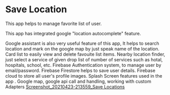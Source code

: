 # Save Location
 This app helps to manage favorite list of user. 
 
This app has integrated google "location autocomplete" feature.

Google assistant is also very useful feature of this app, It helps to search
  location and mark on the google map by just speak name of the location.
Card list to easily view and delete favouite list items.
Nearby location finder, just select a service of given drop list of number of services such as hotal, hospitals, school, etc.
Firebase Authentication system, to manage user by email/password.
Firebase Firestore helps to save user details. 
Firebase cloud to store all user's profile images. 
Splash Screen 
features used in the app . Google map, google api call and handling, working with custom Adapters
[Screenshot_20210423-213559_Save Locations](https://user-images.githubusercontent.com/9445093/116789675-e00ada00-aaa7-11eb-80cc-f925c257b388.jpg)
